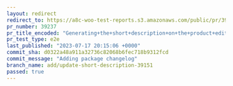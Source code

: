 ```yaml
---
layout: redirect
redirect_to: https://a8c-woo-test-reports.s3.amazonaws.com/public/pr/39237/e2e/index.html
pr_number: 39237
pr_title_encoded: "Generating+the+short+description+on+the+product+editor"
pr_test_type: e2e
last_published: "2023-07-17 20:15:06 +0000"
commit_sha: d0322a48a911a32736c82068b6fec718b9312fcd
commit_message: "Adding package changelog"
branch_name: add/update-short-description-39151
passed: true
---
```

